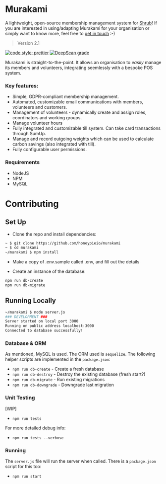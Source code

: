 # Murakami

A lightweight, open-source membership management system for [Shrub](https://shrubcoop.org)!
If you are interested in using/adapting Murakami for your organisation or simply want to know more, feel free to [get in touch](mailto:hello@rosshudson.co.uk) :-)

> Version 2.1

[![code style: prettier](https://img.shields.io/badge/code_style-prettier-ff69b4.svg?style=flat-square)](https://github.com/prettier/prettier)
[![DeepScan grade](https://deepscan.io/api/teams/2524/projects/3660/branches/32113/badge/grade.svg)](https://deepscan.io/dashboard#view=project&tid=2524&pid=3660&bid=32113)

Murakami is straight-to-the-point. It allows an organisation to _easily_ manage its members and volunteers, integrating seemlessly with a bespoke POS system.

### Key features:

- Simple, GDPR-compliant membership management.
- Automated, customizable email communications with members, volunteers and customers.
- Management of volunteers - dynamically create and assign roles, coordinators and working groups.
- Manage volunteer hours
- Fully integrated and customizable till system. Can take card transactions through SumUp.
- Manage and record outgoing weights which can be used to calculate carbon savings (also integrated with till).
- Fully configurable user permissions.

### Requirements

- NodeJS
- NPM
- MySQL

# Contributing

## Set Up

- Clone the repo and install dependencies:

```sh
~ $ git clone https://github.com/honeypieio/murakami
~ $ cd murakami
~/murakami $ npm install
```

- Make a copy of .env.sample called .env, and fill out the details

- Create an instance of the database:

```sh
npm run db-create
npm run db-migrate
```

## Running Locally

```sh
~/murakami $ node server.js
### DEVELOPMENT ###
Server started on local port 3000
Running on public address localhost:3000
Connected to database successfully!
```

### Database & ORM

As mentioned, MySQL is used. The ORM used is `sequelize`. The following helper scripts are implemented in the `package.json`:

- `npm run db-create` - Create a fresh database
- `npm run db-destroy` - Destroy the existing database (fresh start?)
- `npm run db-migrate` - Run existing migrations
- `npm run db-downgrade` - Downgrade last migration

### Unit Testing

[WIP]

- `npm run tests`

For more detailed debug info:

- `npm run tests --verbose`

### Running

The `server.js` file will run the server when called. There is a `package.json` script for this too:

- `npm run start`
